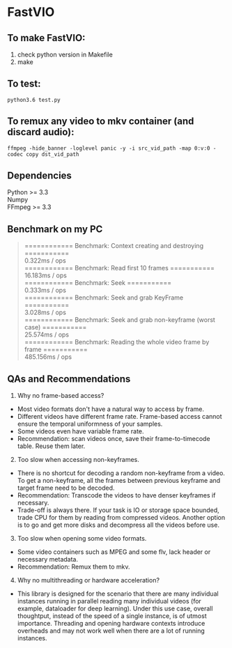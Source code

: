 # FastVIO

## To make FastVIO:
1. check python version in Makefile
2. make

## To test:
`python3.6 test.py`

## To remux any video to mkv container (and discard audio):
`ffmpeg -hide_banner -loglevel panic -y -i src_vid_path -map 0:v:0 -codec copy dst_vid_path`

## Dependencies
Python >= 3.3  
Numpy  
FFmpeg >= 3.3  

## Benchmark on my PC
> ============ Benchmark: Context creating and destroying ===========  
> 0.322ms / ops  
> ============ Benchmark: Read first 10 frames ===========  
> 16.183ms / ops  
> ============ Benchmark: Seek ===========  
> 0.333ms / ops  
> ============ Benchmark: Seek and grab KeyFrame ===========  
> 3.028ms / ops  
> ============ Benchmark: Seek and grab non-keyframe (worst case) ===========  
> 25.574ms  / ops  
> ============ Benchmark: Reading the whole video frame by frame ===========  
> 485.156ms / ops  

## QAs and Recommendations
1. Why no frame-based access?
  * Most video formats don't have a natural way to access by frame.
  * Different videos have different frame rate. Frame-based access cannot ensure the temporal uniformness of your samples.
  * Some videos even have variable frame rate.
  * Recommendation: scan videos once, save their frame-to-timecode table. Reuse them later.
2. Too slow when accessing non-keyframes.
  * There is no shortcut for decoding a random non-keyframe from a video. To get a non-keyframe, all the frames between previous keyframe and target frame need to be decoded.
  * Recommendation: Transcode the videos to have denser keyframes if necessary.
  * Trade-off is always there. If your task is IO or storage space bounded, trade CPU for them by reading from compressed videos. Another option is to go and get more disks and decompress all the videos before use.
3. Too slow when opening some video formats.
  * Some video containers such as MPEG and some flv, lack header or necessary metadata.
  * Recommendation: Remux them to mkv.
4. Why no multithreading or hardware acceleration?
  * This library is designed for the scenario that there are many individual instances running in parallel reading many individual videos (for example, dataloader for deep learning). Under this use case, overall thoughtput, instead of the speed of a single instance, is of utmost importance. Threading and opening hardware contexts introduce overheads and may not work well when there are a lot of running instances.

